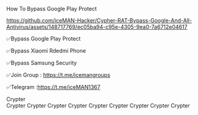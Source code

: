 How To Bypass Google Play Protect 



https://github.com/iceMAN-Hacker/Cypher-RAT-Bypass-Google-And-All-Antivirus/assets/148717769/ec05ba94-c95e-4305-9ea0-7a6712e04617


✅Bypass Google Play Protect

✅Bypass Xiaomi Rdedmi Phone 

✅Bypass Samsung Security 


✅Join Group : https://t.me/icemangroups

✅Telegram :https://t.me/iceMAN1367






Crypter  
Crypter
Crypter
Crypter
Crypter
Crypter
Crypter
Crypter
Crypter
Crypter

